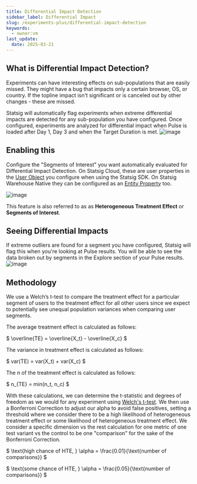 ```yaml
---
title: Differential Impact Detection
sidebar_label: Differential Impact
slug: /experiments-plus/differential-impact-detection
keywords:
  - owner:vm
last_update:
  date: 2025-03-21
---
```


## What is Differential Impact Detection?
Experiments can have interesting effects on sub-populations that are easily missed. They might have a bug that impacts only a certain browser, OS, or country. If the topline impact isn't significant or is canceled out by other changes - these are missed.

Statsig will automatically flag experiments when extreme differential impacts are detected for any sub-population you have configured. Once configured, experiments are analyzed for differential impact when Pulse is loaded after Day 1, Day 3 and when the Target Duration is met.
![image](https://github.com/user-attachments/assets/9783ba7a-812b-4fea-97af-4e3344f8345f)

## Enabling this
Configure the "Segments of Interest" you want automatically evaluated for Differential Impact Detection. On Statsig Cloud, these are user properties in the [User Object](/concepts/user) you configure when using the Statsig SDK. On Statsig Warehouse Native they can be configured as an [Entity Property](/statsig-warehouse-native/features/entity-properties) too.

![image](https://github.com/user-attachments/assets/c9bb5e56-dbc8-4fc2-a33b-92974f867120)

This feature is also referred to as as **Heterogeneous Treatment Effect** or **Segments of Interest**. 

## Seeing Differential Impacts
If extreme outliers are found for a segment you have configured, Statsig will flag this when you're looking at Pulse results. You will be able to see the data broken out by segments in the Explore section of your Pulse results. 
![image](https://github.com/user-attachments/assets/5e5a3907-ff67-404c-a94f-2f986262008e)


## Methodology

We use a Welch’s t-test to compare the treatment effect for a particular segment of users to the treatment effect for all other users since we expect to potentially see unequal population variances when comparing user segments.

The average treatment effect is calculated as follows:

$
\overline{TE} = \overline{X_t} - \overline{X_c} 
$

The variance in treatment effect is calculated as follows:

$
var(TE) = var(X_t) + var(X_c)
$

The n of the treatment effect is calculated as follows:

$
n_{TE} = min(n_t, n_c)
$

With these calculations, we can determine the t-statistic and degrees of freedom as we would for any experiment using [Welch's t-test](/stats-engine/p-value#welchs-t-test).
We then use a Bonferroni Correction to adjust our alpha to avoid false positives, setting a threshold where we consider there to be a high likelihood of heterogeneous treatment effect or some likelihood of heterogeneous treatment effect. We consider a specific dimension vs the rest calculation for one metric of one test variant vs the control to be one "comparison" for the sake of the Bonferroni Correction.

$
\text{high chance of HTE, } \alpha = \frac{0.01}{\text{number of comparisons}}
$

$
\text{some chance of HTE, } \alpha = \frac{0.05}{\text{number of comparisons}}
$


##
